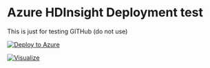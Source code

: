 # Azure HDInsight Deployment test
This is just for testing GITHub (do not use)

[![Deploy to Azure](http://azuredeploy.net/deploybutton.png)](https://portal.azure.com/#create/Microsoft.Template/uri/https%3A%2F%2Fraw.githubusercontent.com%2Flidvarko%2FAzureDeploymentTest%2Fmaster%2FAzureHDInsightDeployment.json)

[![Visualize](http://armviz.io/visualizebutton.png)](http://armviz.io/#/?load=https%3A%2F%2Fraw.githubusercontent.com%2Flidvarko%2FAzureDeploymentTest%2Fmaster%2FAzureHDInsightDeployment.json)
